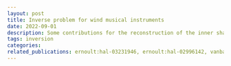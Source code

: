 ```yaml
---
layout: post
title: Inverse problem for wind musical instruments
date: 2022-09-01
description: Some contributions for the reconstruction of the inner shape of musical wind instruments from acoustical measurements
tags: inversion
categories: 
related_publications: ernoult:hal-03231946, ernoult:hal-02996142, vanbaarsel:hal-03842072
---
```

